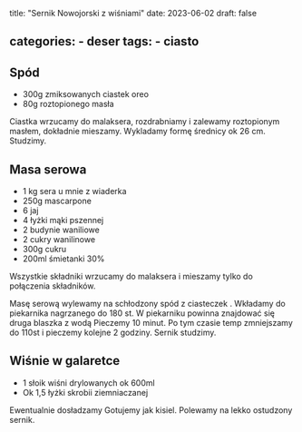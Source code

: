 
title: "Sernik Nowojorski z wiśniami"
date: 2023-06-02
draft: false

categories:
    - deser
tags:
    - ciasto
---

## Spód


* 300g zmiksowanych ciastek oreo
* 80g roztopionego masła

Ciastka wrzucamy do malaksera, 
rozdrabniamy i zalewamy roztopionym masłem, 
dokładnie mieszamy. 
Wykladamy formę średnicy ok 26 cm.
Studzimy.

## Masa serowa


* 1 kg sera u mnie z wiaderka
* 250g mascarpone
* 6 jaj
* 4 łyżki mąki pszennej
* 2 budynie waniliowe
* 2 cukry wanilinowe
* 300g cukru
* 200ml śmietanki 30%

Wszystkie składniki wrzucamy do malaksera i mieszamy tylko do połączenia składników.

Masę serową wylewamy na schłodzony spód z ciasteczek .
Wkładamy do piekarnika nagrzanego do 180 st. 
W piekarniku powinna znajdować się druga blaszka z wodą
Pieczemy 10 minut.
Po tym czasie temp zmniejszamy do 110st i pieczemy kolejne 2 godziny.
Sernik studzimy.

## Wiśnie w galaretce


* 1 słoik wiśni drylowanych ok 600ml
* Ok 1,5 łyżki skrobii ziemniaczanej

Ewentualnie dosładzamy
Gotujemy jak kisiel.
Polewamy na lekko ostudzony sernik.